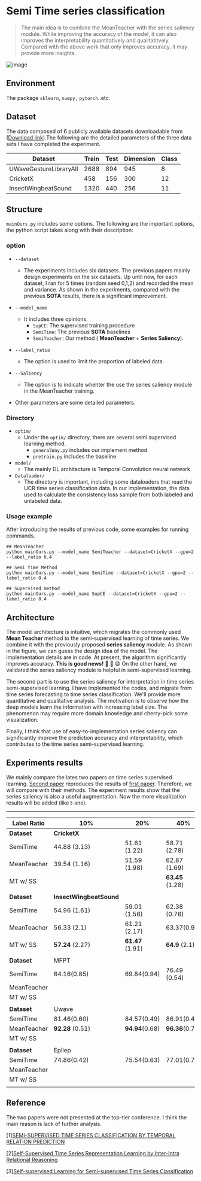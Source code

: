# Semi Time series classification
> The main idea is to combine the MeanTeacher with the series saliency module. While improving the accuracy of the model, it can also improves the interpretability quantitatively and qualitatitvely. Compared with the above work that only improves accuracy, it may provide more insights.

![image](http://i2.tiimg.com/695850/76c3f37c8527973c.png)

## Environment
The package ```sklearn```, ```numpy,``` ```pytorch```..etc.

## Dataset
The data composed of 6 publicly available datasets downloadable from ([Download link](https://cloud.tsinghua.edu.cn/d/b5e6a34ec6f74eb2a3bc/)).The following are the detailed parameters of the three data sets I have completed the experiment.

| Dataset                | Train | Test | Dimension | Class |
| ---------------------- | ----- | ---- | --------- | ----- |
| UWaveGestureLibraryAll | 2688  | 894  | 945       | 8     |
| CricketX               | 458   | 156  | 300       | 12    |
| InsectWingbeatSound    | 1320  | 440  | 256       | 11    |


## Structure
 ```mainOurs.py``` includes some options. The following are the important options, the python script takes along with their description:
### option
* `--dataset`
    * The experiments includes six datasets. The previous papers mainly design experiments on the six datasets. Up until now, for each dataset, I ran for 5 times (random seed 0,1,2) and recorded the mean and variance. As shown in the experiments, compared with the previous  **SOTA**  results, there is a significant improvement.

* `--model_name`
    * It includes three opinions.
        * `SupCE`: The supervised training procedure
        * `SemiTime`: The previous  **SOTA**  baselines
        * `SemiTeacher`: Our method ( **MeanTeacher**  +  **Series Saliency**).

* `--label_ratio`
    * The option is used to limit the proportion of labeled data.
* `--Saliency`
    * The option is to indicate whehter the use the series saliency module in the MeanTeacher training.
* Other parameters are some detailed parameters.

### Directory

* `optim/` 
    * Under the `optim/` directory, there are several semi supervised learning method.
        * `generalWay.py` includes our implement method
        * `pretrain.py` includes the baseline
* `model/` 
    * The mainly DL architecture is Temporal Convolution neural network
* `Dataloader/`
    * The directory is important, including some dataloaders that read the UCR time series classification data. In our implementation, the data used to calculate the consistency loss sample from both labeled and unlabeled data.

### Usage example
After introducing the results of previous code, some examples for running commands.

```
## MeanTeacher
python mainOurs.py --model_name SemiTeacher --dataset=CricketX --gpu=2 --label_ratio 0.4
```
```
## Semi time Method
python mainOurs.py --model_name SemiTime --dataset=CricketX --gpu=2 --label_ratio 0.4
```
```
## Supervised method
python mainOurs.py --model_name SupCE --dataset=CricketX --gpu=2 --label_ratio 0.4
```

## Architecture

The model architecture is intuitive, which migrates the commonly used **Mean Teacher** method to the semi-supervised learning of time series. We combine it with the previously proposed **series saliency** module. As shown in the figure, we can guess the design idea of the model. The implementation details are in code. At present, the algorithm significantly improves accuracy. **This is good news!** 🎉 🎉 😄 On the other hand, we validated the series saliency module is helpful in semi-supervised learning.

The second part is to use the series saliency for interpretation in time series semi-supervised learning. I have implemented the codes, and migrate from time series forecasting to time series classification. We'll provide more quantitative and qualitative analysis. The motivation is to observe how the deep models learn the information with increasing label size. The phenomenon may require more domain knowledge and cherry-pick some visualization.

Finally, I think that use of easy-to-implementation series saliency can significantly improve the prediction accuracy and interpretability, which contributes to the time series semi-supervised learning.

## Experiments results

We mainly compare the lates two papers on time series supervised learning. [Second paper](https://haoyfan.github.io/papers/SemiTime_ICASSP2021.pdf) reproduces the results of [first paper](https://link.springer.com/chapter/10.1007/978-3-030-47426-3_39).
Therefore, we will compare with their methods. The experiment results show that the series saliency is also a useful augmentation. Now the more visualization results will be added (like t-sne).


---

| Label Ratio       | 10%                           | 20%                    | 40%                    | 100%                  |
| ----------------- | ----------------------------- | ---------------------- | ---------------------- | --------------------- |
| **Dataset** | **CricketX**            |                        |                        |                       |
| SemiTime          | 44.88 (3.13)                  | 51.61 (1.22)           | 58.71 (2.78)           | 65.66 (1.58)          |
| MeanTeacher       | 39.54 (1.16)                  | 51.59 (1.98)           | 62.87 (1.69)           |                       |
| MT w/ SS          |                               |                        | **63.45** (1.28) |                       |
|                   |                               |                        |                        |                       |
| **Dataset** | **InsectWingbeatSound** |                        |                        |                       |
| SemiTime          | 54.96  (1.61)                 | 59.01 (1.56)           | 62.38 (0.76)           | 66.57 (0.67)          |
| MeanTeacher       | 56.33 (2.1)                   | 61.21 (2.17)           | 63.37(0.92)            | 67.53(1.98)           |
| MT w/ SS          | **57.24** (2.27)        | **61.47** (1.91) | **64.9** (2.1)   | **68.99**(1.98) |
|                   |                               |                        |                        |                       |
| **Dataset** | MFPT                          |                        |                        |                       |
| SemiTime          | 64.16(0.85)                   | 69.84(0.94)            | 76.49 (0.54)           | 84.33(0.50)           |
| MeanTeacher       |                               |                        |                        |                       |
| MT w/ SS          |                               |                        |                        |                       |
|                   |                               |                        |                        |                       |
| **Dataset** | Uwave                         |                        |                        |                       |
| SemiTime          | 81.46(0.60)                   | 84.57(0.49)            | 86.91(0.47)            | 90.29(0.32)           |
| MeanTeacher       | **92.28** (0.51)        | **94.94**(0.68)  | **96.36**(0.7)   |                       |
| MT w/ SS          |                               |                        |                        |                       |
|                   |                               |                        |                        |                       |
| **Dataset** | Epilep                        |                        |                        |                       |
| SemiTime          | 74.86(0.42)                   | 75.54(0.63)            | 77.01(0.79)            | 79.26(1.20)           |
| MeanTeacher       |                               |                        |                        |                       |
| MT w/ SS          |                               |                        |                        |                       |
|                   |                               |                        |                        |                       |




## Reference
The two papers were not presented at the top-tier conference. I think the main reason is lack of further analysis.

[1][SEMI-SUPERVISED TIME SERIES CLASSIFICATION BY TEMPORAL RELATION PREDICTION](https://haoyfan.github.io/papers/SemiTime_ICASSP2021.pdf)

[2][Self-Supervised Time Series Representation Learning by Inter-Intra Relational Reasoning](https://openreview.net/pdf?id=qFQTP00Q0kp)

[3][Self-supervised Learning for Semi-supervised Time Series Classification](https://link.springer.com/chapter/10.1007/978-3-030-47426-3_39)



